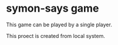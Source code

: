 # symon-says game 
 This game can be played by a  single player.

 This proect is created from local system.